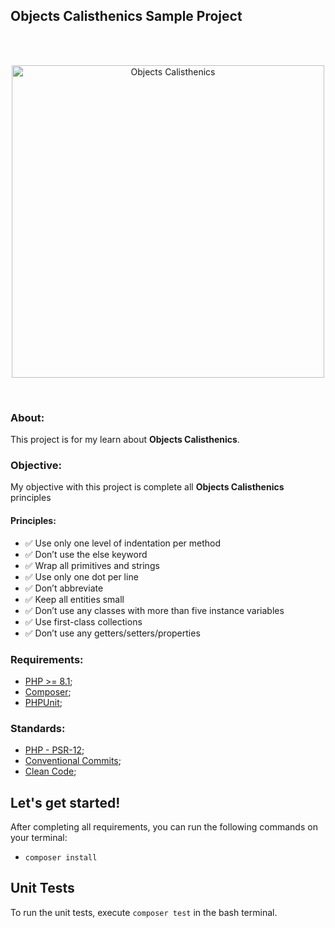 ## Objects Calisthenics Sample Project
<br><br><p align="center"><a target="_blank"><img src="https://static.imasters.com.br/wp-content/uploads/2018/08/08114212/CASLLISSS.jpg" width="500" alt="Objects Calisthenics"></a></p><br>

### About:
This project is for my learn about **Objects Calisthenics**.

### Objective:
My objective with this project is complete all **Objects Calisthenics** principles 

#### Principles:  
  - ✅ Use only one level of indentation per method
  - ✅ Don’t use the else keyword
  - ✅ Wrap all primitives and strings
  - ✅ Use only one dot per line
  - ✅ Don’t abbreviate 
  - ✅ Keep all entities small
  - ✅ Don’t use any classes with more than five instance variables
  - ✅ Use first-class collections
  - ✅ Don’t use any getters/setters/properties

[//]: # ( ✅ ☐ )
### Requirements:

- [PHP >= 8.1](https://www.php.net/);
- [Composer](https://getcomposer.org/download/);
- [PHPUnit](https://phpunit.de/manual/6.5/en/installation.html);

### Standards:

- [PHP - PSR-12](https://www.php-fig.org/psr/psr-12/);
- [Conventional Commits](https://www.conventionalcommits.org/);
- [Clean Code](https://turinha-static.pkds.it/store/pdf/clean-code.pdf);

## Let's get started!

After completing all requirements, you can run the following commands on your terminal:

- `composer install`


## Unit Tests

To run the unit tests, execute `composer test` in the bash terminal.
